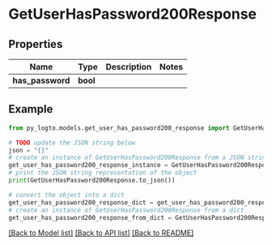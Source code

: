 # GetUserHasPassword200Response


## Properties

Name | Type | Description | Notes
------------ | ------------- | ------------- | -------------
**has_password** | **bool** |  | 

## Example

```python
from py_logto.models.get_user_has_password200_response import GetUserHasPassword200Response

# TODO update the JSON string below
json = "{}"
# create an instance of GetUserHasPassword200Response from a JSON string
get_user_has_password200_response_instance = GetUserHasPassword200Response.from_json(json)
# print the JSON string representation of the object
print(GetUserHasPassword200Response.to_json())

# convert the object into a dict
get_user_has_password200_response_dict = get_user_has_password200_response_instance.to_dict()
# create an instance of GetUserHasPassword200Response from a dict
get_user_has_password200_response_from_dict = GetUserHasPassword200Response.from_dict(get_user_has_password200_response_dict)
```
[[Back to Model list]](../README.md#documentation-for-models) [[Back to API list]](../README.md#documentation-for-api-endpoints) [[Back to README]](../README.md)


